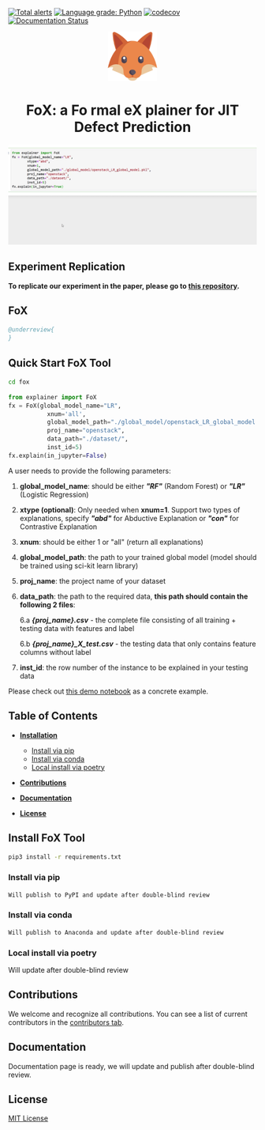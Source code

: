 [![Total alerts](https://img.shields.io/lgtm/alerts/g/trustablefox/foxplainer.svg?logo=lgtm&logoWidth=18)](https://lgtm.com/projects/g/trustablefox/foxplainer/alerts/)
[![Language grade: Python](https://img.shields.io/lgtm/grade/python/g/trustablefox/foxplainer.svg?logo=lgtm&logoWidth=18)](https://lgtm.com/projects/g/trustablefox/foxplainer/context:python)
[![codecov](https://codecov.io/gh/trustablefox/foxplainer/branch/main/graph/badge.svg?token=DDL15FAP1P)](https://codecov.io/gh/trustablefox/foxplainer)
[![Documentation Status](https://readthedocs.org/projects/foxplainer/badge/?version=latest)](https://foxplainer.readthedocs.io/en/latest/?badge=latest)

<p align="center">
<img src="img/new_logo.png" width="100" height="100">
 
<div align="center">
<h1>
    <b>
     FoX: a Fo rmal eX plainer for JIT Defect Prediction
    </b>
</h1>
</div>

</p>

![FoX demo](./img/fox_demo.gif)

## Experiment Replication
**To replicate our experiment in the paper, please go to [this repository](https://github.com/trustablefox/exp_replication).**

## FoX 

```bibtex
@underreview{
}
```

## Quick Start FoX Tool

```bash
cd fox
```

```python
from explainer import FoX
fx = FoX(global_model_name="LR", 
           xnum='all', 
           global_model_path="./global_model/openstack_LR_global_model.pkl", 
           proj_name="openstack", 
           data_path="./dataset/",
           inst_id=5)
fx.explain(in_jupyter=False)
```

A user needs to provide the following parameters:
1. **global_model_name**: should be either ***"RF"*** (Random Forest) or ***"LR"*** (Logistic Regression)
2. **xtype (optional)**: Only needed when **xnum=1**. Support two types of explanations, specify ***"abd"*** for Abductive Explanation or ***"con"*** for Contrastive Explanation
3. **xnum**: should be either 1 or "all" (return all explanations)
4. **global_model_path**: the path to your trained global model (model should be trained using sci-kit learn library)
5. **proj_name**: the project name of your dataset
6. **data_path**: the path to the required data, **this path should contain the following 2 files**:
   
   6.a ***{proj_name}.csv*** - the complete file consisting of all training + testing data with features and label
   
   6.b ***{proj_name}_X_test.csv*** - the testing data that only contains feature columns without label  

7. **inst_id**: the row number of the instance to be explained in your testing data

Please check out [this demo notebook](https://github.com/trustablefox/foxplainer/blob/main/fox/DEMO.ipynb) as a concrete example.

## Table of Contents

* **[Installation](#installation-fox-tool)**
  * [Install via pip](#install-via-pip)
  * [Install via conda](#install-via-conda)
  * [Local install via poetry](#local-install-via-poetry)

* **[Contributions](#contributions)**

* **[Documentation](#documentation)**

* **[License](#license)**

## Install FoX Tool
```bash
pip3 install -r requirements.txt
```

### Install via pip
```bash
Will publish to PyPI and update after double-blind review
```

### Install via conda
```bash
Will publish to Anaconda and update after double-blind review
```

### Local install via poetry
Will update after double-blind review

## Contributions

We welcome and recognize all contributions. You can see a list of current contributors in the [contributors tab](https://github.com/trustablefox/foxplainer/graphs/contributors).

## Documentation  
Documentation page is ready, we will update and publish after double-blind review.

## License
[MIT License](https://github.com/trustablefox/foxplainer/blob/main/LICENSE)

